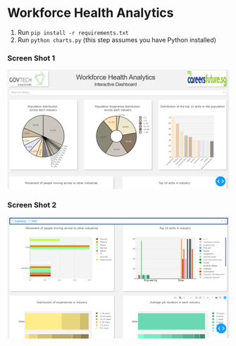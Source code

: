 # Workforce Health Analytics

1. Run `pip install -r requirements.txt`
2. Run `python charts.py` (this step assumes you have Python installed)

### Screen Shot 1
![](dashboard-ss1.png?raw=true)

### Screen Shot 2
![](dashboard-ss2.png?raw=true)
